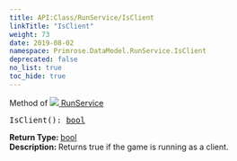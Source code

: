 ```yaml
---
title: API:Class/RunService/IsClient
linkTitle: "IsClient"
weight: 73
date: 2019-08-02
namespace: Primrose.DataModel.RunService.IsClient
deprecated: false
no_list: true
toc_hide: true
---
```

Method of <a href="/docs/api-reference/Class/RunService"><img src="/icons/silk/method.png"/>&nbsp;RunService</a>
<pre class="method-declaration">
IsClient(): <a class="type" href="/docs/api-reference/System/Primitives#boolean">bool</a></pre>
<b>Return Type: </b>
<a class="type" href="/docs/api-reference/System/Primitives#boolean">bool</a>
<br/>
<b>Description: </b>
Returns true if the game is running as a client.

